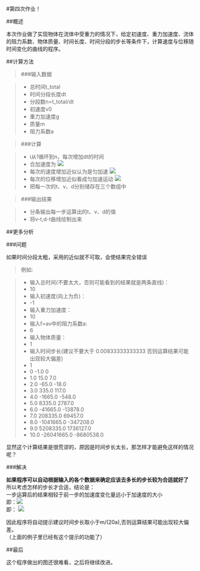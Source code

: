 #第四次作业！  

##概述  

本次作业做了实现物体在流体中受重力的情况下，给定初速度、重力加速度、流体的阻力系数、物体质量、时间长度、时间分段的步长等条件下，计算速度与位移随时间变化的曲线的程序。

##计算方法

>###输入数据  

> - 总时间t_total
> - 时间分段长度dt
> - 分段数n=t_total/dt
> - 初速度v0
> - 重力加速度g
> - 质量m
> - 阻力系数a

>###计算  

> - i从1循环到n，每次增加dt的时间
> - 合加速度为 <img src="http://www.forkosh.com/mathtex.cgi? \frac{dv}{dt}=g-\frac{av}{m}">
> - 每次的速度增加近似认为是匀加速 <img src="http://www.forkosh.com/mathtex.cgi? dv=(g-\frac{av}{m})dt">
> - 每次的位移增加近似看成匀加速运动 <img src="http://www.forkosh.com/mathtex.cgi? dd=(v+\frac{dv}{2})dt">
> - 把每一次的t、v、d分别储存在三个数组中

>###输出结果

> - 分条输出每一步运算出的t、v、d的值
> - 将v-t,d-t曲线绘制出来

##更多分析

###问题

如果时间分段太粗，采用的近似就不可取，会使结果完全错误  

>例如:

> - 输入总时间(不要太大，否则可能看到的结果就是两条直线)：
> - 10
> - 输入初速度(向上为负)：
> - -1
> - 输入重力加速度：
> - 10
> - 输入f=av中的阻力系数a:
> - 6
> - 输入物体质量：
> - 1
> - 输入时间步长(建议不要大于 0.00833333333333 否则运算结果可能出现较大偏差)
> - 1
> - 0    -1.0    0
> - 1.0    15.0    7.0
> - 2.0    -65.0    -18.0
> - 3.0    335.0    117.0
> - 4.0    -1665.0    -548.0
> - 5.0    8335.0    2787.0
> - 6.0    -41665.0    -13878.0
> - 7.0    208335.0    69457.0
> - 8.0    -1041665.0    -347208.0
> - 9.0    5208335.0    1736127.0
> - 10.0    -26041665.0    -8680538.0

显然这个计算结果是很荒谬的，原因是时间步长太长，那怎样才能避免这样的情况呢？

###解决

**如果程序可以自动根据输入的各个数据来确定应该去多长的步长较为合适就好了**  
所以考虑怎样的步长才合适，结论是：    
一步运算后的结果相较于前一步的加速度变化量远小于加速度的大小  
即：<img src="http://www.forkosh.com/mathtex.cgi? \Large \Delta\frac{dv}{dt}=frac{a\Deltav}{m}=\frac{a(g- \frac{av}{m})\Deltat}{m}\ll(g- \frac{av}{m})">  
即： <img src="http://www.forkosh.com/mathtex.cgi? \Large \Deltat\ll\frac{m}{a}">  

因此程序将自动提示建议时间步长取小于m/(20a),否则运算结果可能出现较大偏差。  
（上面的例子里已经有这个提示的功能了）

##最后

这个程序做出的图还很难看，之后将继续改进。
